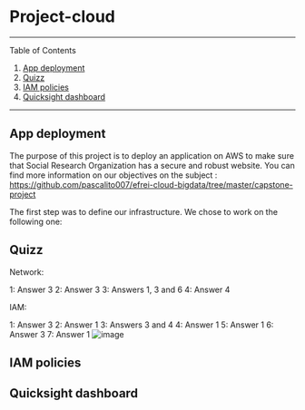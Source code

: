 # Project-cloud

---

Table of Contents

1.  [App deployment](#deployment)
2.  [Quizz](#quizz)
3.  [IAM policies](#iam)
4.  [Quicksight dashboard](#dashboard)

---
<div id='deployment'/>
  
## App deployment

The purpose of this project is to deploy an application on AWS to make sure that Social Research Organization has a secure and robust website. You can find more information on our objectives on the subject : https://github.com/pascalito007/efrei-cloud-bigdata/tree/master/capstone-project  

The first step was to define our infrastructure. We chose to work on the following one: 



<div id='quizz'/>
  
## Quizz

Network:

1: Answer 3
2: Answer 3
3: Answers 1, 3 and 6
4: Answer 4 

IAM: 

1: Answer 3 
2: Answer 1
3: Answers 3 and 4
4: Answer 1
5: Answer 1
6: Answer 3
7: Answer 1
![image](https://github.com/maya-gawinowski/Project-cloud/assets/78488271/769ed332-37cc-46a3-8bc2-fc3a03b53072)


<div id='quizz'/>
  
## IAM policies

<div id='dashboard'/>
  
## Quicksight dashboard

